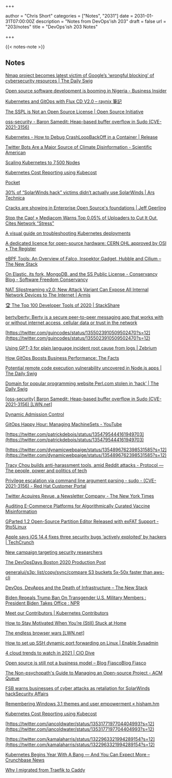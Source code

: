 +++

author = "Chris Short"
categories = ["Notes", "2031"]
date = 2031-01-31T07:00:00Z
description = "Notes from DevOps'ish 203"
draft = false
url = "203/notes"
title = "DevOps'ish 203 Notes"

+++

{{< notes-note >}}

## Notes

[Nmap project becomes latest victim of Google’s ‘wrongful blocking’ of cybersecurity resources | The Daily Swig](https://portswigger.net/daily-swig/nmap-project-becomes-latest-victim-of-googles-wrongful-blocking-of-cybersecurity-resources)

[Open source software development is booming in Nigeria - Business Insider](https://www.businessinsider.com/open-source-booming-in-nigeria-fintech-startups-paystack-nigeria-2021-1)

[Kubernetes and GitOps with Flux CD V2.0 – raynix 筆記](https://raynix.info/archives/3769)

[The SSPL is Not an Open Source License | Open Source Initiative](https://opensource.org/node/1099)

[oss-security - Baron Samedit: Heap-based buffer overflow in Sudo (CVE-2021-3156)](https://www.openwall.com/lists/oss-security/2021/01/26/3)

[Kubernetes - How to Debug CrashLoopBackOff in a Container | Release](https://releaseapp.io/blog/kubernetes-how-to-debug-crashloopbackoff-in-a-container)

[Twitter Bots Are a Major Source of Climate Disinformation - Scientific American](https://www.scientificamerican.com/article/twitter-bots-are-a-major-source-of-climate-disinformation/)

[Scaling Kubernetes to 7,500 Nodes](https://openai.com/blog/scaling-kubernetes-to-7500-nodes/)

[Kubernetes Cost Reporting using Kubecost](https://www.infracloud.io/blogs/kubernetes-cost-reporting-using-kubecost/)

[Pocket](https://getpocket.com/my-list)

[30% of “SolarWinds hack” victims didn’t actually use SolarWinds | Ars Technica](https://arstechnica.com/information-technology/2021/01/30-of-solarwinds-hack-victims-didnt-actually-use-solarwinds/)

[Cracks are showing in Enterprise Open Source's foundations | Jeff Geerling](https://www.jeffgeerling.com/blog/2021/cracks-are-showing-enterprise-open-sources-foundations)

[Stop the Cap! » Mediacom Warns Top 0.05% of Uploaders to Cut It Out, Cites Network “Stress”](https://stopthecap.com/2021/01/27/mediacom-warns-top-0-05-of-uploaders-to-cut-it-out-cites-network-stress/)

[A visual guide on troubleshooting Kubernetes deployments](https://learnk8s.io/troubleshooting-deployments?utm_source=share&utm_medium=ios_app&utm_name=iossmf)

[A dedicated licence for open-source hardware: CERN OHL approved by OSI • The Register](https://www.theregister.com/2021/01/29/cern_ohl_approved/)

[eBPF Tools: An Overview of Falco, Inspektor Gadget, Hubble and Cilium – The New Stack](https://thenewstack.io/ebpf-tools-an-overview-of-falco-inspektor-gadget-hubble-and-cilium/)

[On Elastic, its fork, MongoDB, and the SS Public License - Conservancy Blog - Software Freedom Conservancy](https://sfconservancy.org/blog/2021/jan/29/elastic-and-ss-public-license/)

[NAT Slipstreaming v2.0: New Attack Variant Can Expose All Internal Network Devices to The Internet | Armis](https://www.armis.com/resources/iot-security-blog/nat-slipstreaming-v2-0-new-attack-variant-can-expose-all-internal-network-devices-to-the-internet/)

[🏆 The Top 100 Developer Tools of 2020 | StackShare](https://stackshare.io/posts/top-developer-tools-2020)

[berty/berty: Berty is a secure peer-to-peer messaging app that works with or without internet access, cellular data or trust in the network](https://github.com/berty/berty?utm_campaign=explore-email&utm_medium=email&utm_source=newsletter&utm_term=daily)

[https://twitter.com/guincodes/status/1355023910509502470?s=12](https://twitter.com/guincodes/status/1355023910509502470?s=12)

[Using GPT-3 for plain language incident root cause from logs | Zebrium](https://www.zebrium.com/blog/using-gpt-3-with-zebrium-for-plain-language-incident-root-cause-from-logs)

[How GitOps Boosts Business Performance: The Facts](https://www.weave.works/blog/how-gitops-boosts-business-performance)

[Potential remote code execution vulnerability uncovered in Node.js apps | The Daily Swig](https://portswigger.net/daily-swig/potential-remote-code-execution-vulnerability-uncovered-in-node-js-apps)

[Domain for popular programming website Perl.com stolen in ‘hack’ | The Daily Swig](https://portswigger.net/daily-swig/domain-for-popular-programming-website-perl-com-stolen-in-hack)

[[oss-security] Baron Samedit: Heap-based buffer overflow in Sudo (CVE-2021-3156) [LWN.net]](https://lwn.net/ml/oss-security/20210126181453.GA4184@localhost.localdomain/)

[Dynamic Admission Control](https://www.openshift.com/blog/dynamic-admission-control)

[GitOps Happy Hour: Managing MachineSets - YouTube](https://www.youtube.com/watch?v=xXLfQReD71g)

[https://twitter.com/patrickdebois/status/1354795444161949703](https://twitter.com/patrickdebois/status/1354795444161949703)

[https://twitter.com/dynamicwebpaige/status/1354896762398531585?s=12](https://twitter.com/dynamicwebpaige/status/1354896762398531585?s=12)

[Tracy Chou builds anti-harassment tools, amid Reddit attacks - Protocol — The people, power and politics of tech](https://www.protocol.com/harassment-block-party-app)

[Privilege escalation via command line argument parsing - sudo - (CVE-2021-3156) - Red Hat Customer Portal](https://access.redhat.com/security/vulnerabilities/RHSB-2021-002)

[Twitter Acquires Revue, a Newsletter Company - The New York Times](https://www.nytimes.com/2021/01/26/technology/twitter-revue-newsletter.html?referringSource=articleShare)

[Auditing E-Commerce Platforms for Algorithmically Curated Vaccine Misinformation](https://arxiv.org/pdf/2101.08419.pdf)

[GParted 1.2 Open-Source Partition Editor Released with exFAT Support - 9to5Linux](https://9to5linux.com/gparted-1-2-open-source-partition-editor-released-with-exfat-support)

[Apple says iOS 14.4 fixes three security bugs ‘actively exploited’ by hackers | TechCrunch](https://techcrunch.com/2021/01/26/apple-says-ios-14-4-fixes-three-security-bugs-under-active-attack/)

[New campaign targeting security researchers](https://blog.google/threat-analysis-group/new-campaign-targeting-security-researchers/)

[The DevOpsDays Boston 2020 Production Post](https://crayzeigh.com/the-devopsdays-boston-2020-production-post/)

[generalui/s3p: list/copy/sync/compare S3 buckets 5x-50x faster than aws-cli](https://github.com/generalui/s3p)

[DevOps, DevApps and the Death of Infrastructure – The New Stack](https://thenewstack.io/devops-devapps-and-the-death-of-infrastructure/)

[Biden Repeals Trump Ban On Transgender U.S. Military Members : President Biden Takes Office : NPR](https://www.npr.org/sections/president-biden-takes-office/2021/01/25/960338217/biden-repeals-trump-era-ban-on-transgender-soldiers)

[Meet our Contributors | Kubernetes Contributors](https://www.kubernetes.dev/events/meet-our-contributors/)

[How to Stay Motivated When You’re (Still) Stuck at Home](https://hbr.org/2021/01/how-to-stay-motivated-when-youre-still-stuck-at-home)

[The endless browser wars [LWN.net]](https://lwn.net/Articles/843607/)

[How to set up SSH dynamic port forwarding on Linux | Enable Sysadmin](https://www.redhat.com/sysadmin/ssh-dynamic-port-forwarding)

[4 cloud trends to watch in 2021 | CIO Dive](https://www.ciodive.com/news/2021-cloud-trends/593777/)

[Open source is still not a business model – Blog FiascoBlog Fiasco](https://funnelfiasco.com/blog/2021/01/22/open-source-business-model/)

[The Non-psychopath's Guide to Managing an Open-source Project - ACM Queue](https://queue.acm.org/detail.cfm?ref=rss&id=3447645)

[FSB warns businesses of cyber attacks as retaliation for SolarWinds hackSecurity Affairs](https://securityaffairs.co/wordpress/113752/cyber-warfare-2/fsb-fears-retaliation-solarwinds-hack.html)

[Remembering Windows 3.1 themes and user empowerment « hisham.hm](https://hisham.hm/2019/07/26/remembering-windows-31-themes-and-user-empowerment/)

[Kubernetes Cost Reporting using Kubecost](https://www.infracloud.io/blogs/kubernetes-cost-reporting-using-kubecost/?utm_source=reddit.com&utm_medium=social&utm_campaign=promoting_blog&utm_content=official_page)

[https://twitter.com/iancoldwater/status/1353177197704404993?s=12](https://twitter.com/iancoldwater/status/1353177197704404993?s=12)

[https://twitter.com/kamalaharris/status/1322963321994289154?s=12](https://twitter.com/kamalaharris/status/1322963321994289154?s=12)

[Kubernetes Begins Year With A Bang — And You Can Expect More – Crunchbase News](https://news.crunchbase.com/news/kubernetes-begins-year-with-a-bang-and-you-can-expect-more/)

[Why I migrated from Traefik to Caddy](https://p1ngouin.com/posts/why-i-migrated-from-traefik-to-caddy)
